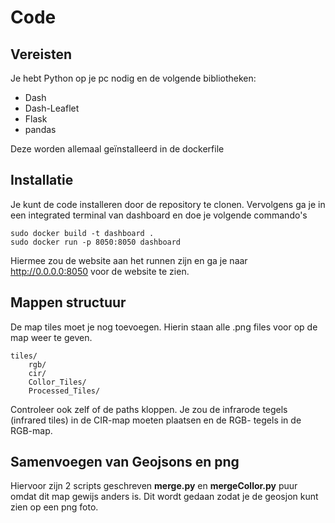 # Code

## Vereisten

Je hebt Python op je pc nodig en de volgende bibliotheken:
- Dash
- Dash-Leaflet
- Flask
- pandas

Deze worden allemaal geïnstalleerd in de dockerfile

## Installatie

Je kunt de code installeren door de repository te clonen.
Vervolgens ga je in een integrated terminal van dashboard en doe je volgende commando's

```
sudo docker build -t dashboard .
sudo docker run -p 8050:8050 dashboard
```

Hiermee zou de website aan het runnen zijn en ga je naar http://0.0.0.0:8050 voor de website te zien.

## Mappen structuur

De map tiles moet je nog toevoegen. Hierin staan alle .png files voor op de map weer te geven.

```
tiles/
    rgb/
    cir/
    Collor_Tiles/
    Processed_Tiles/
```

Controleer ook zelf of de paths kloppen.
Je zou de infrarode tegels (infrared tiles) in de CIR-map moeten plaatsen en de RGB- tegels in de RGB-map.

## Samenvoegen van Geojsons en png

Hiervoor zijn 2 scripts geschreven **merge.py** en **mergeCollor.py** puur omdat dit map gewijs anders is. Dit wordt gedaan zodat je de geosjon kunt zien op een png foto. 


